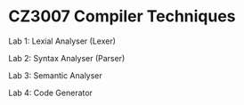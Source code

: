 # CZ3007 Compiler Techniques

Lab 1: Lexial Analyser (Lexer)

Lab 2: Syntax Analyser (Parser)

Lab 3: Semantic Analyser

Lab 4: Code Generator 
